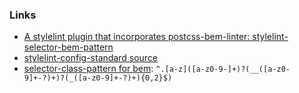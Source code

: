 ### Links

- [A stylelint plugin that incorporates postcss-bem-linter: stylelint-selector-bem-pattern](https://github.com/simonsmith/stylelint-selector-bem-pattern)
- [stylelint-config-standard source](https://github.com/stylelint/stylelint-config-standard/blob/main/index.js)
- [selector-class-pattern for bem](https://gist.github.com/Potherca/f2a65491e63338659c3a0d2b07eee382): `^.[a-z]([a-z0-9-]+)?(__([a-z0-9]+-?)+)?(_([a-z0-9]+-?)+){0,2}$)`
